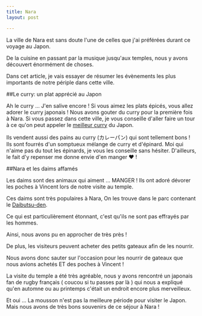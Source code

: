 ```yaml
---
title: Nara
layout: post

---
```



La ville de Nara est sans doute l'une de celles que j'ai préférées durant ce voyage au Japon.

De la cuisine en passant par la musique jusqu'aux temples, nous y avons découvert énormément de choses.

Dans cet article, je vais essayer de résumer les évènements les plus importants de notre périple dans cette ville.


##Le curry: un plat apprécié au Japon

Ah le curry ... J'en salive encore !
Si vous aimez les plats épicés, vous allez adorer le curry japonais !
Nous avons gouter du curry pour la première fois à Nara.
Si vous passez dans cette ville,
je vous conseille d'aller faire un tour à ce qu'on peut appeler le
[meilleur curry](http://www.tripadvisor.fr/Restaurant_Review-g298198-d8262194-Reviews-Wakakusa_Curry_Hompo-Nara_Nara_Prefecture_Kinki.html)
du Japon.

Ils vendent aussi des pains au curry (カレーパン) qui sont tellement bons !
Ils sont fourrés d'un somptueux mélange de curry et d'épinard.
Moi qui n'aime pas du tout les épinards, je vous les conseille sans hésiter.
D'ailleurs, le fait d'y repenser me donne envie d'en manger ❤ !

##Nara et les daims affamés

Les daims sont des animaux qui aiment ... MANGER !
Ils ont adoré dévorer les poches à Vincent lors de notre visite au temple.

Ces daims sont très populaires à Nara, 
On les trouve dans le parc contenant le [Daibutsu-den](https://fr.wikipedia.org/wiki/Daibutsu-den).

Ce qui est particulièrement étonnant, c'est qu'ils ne sont pas effrayés par les hommes.

Ainsi, nous avons pu en approcher de très près !

De plus, les visiteurs peuvent acheter des petits gateaux afin de les nourrir.

Nous avons donc sauter sur l'occasion pour les nourrir de gateaux que nous avions achetés ET des poches à Vincent !


La visite du temple a été très agréable, 
nous y avons rencontré un japonais fan de rugby français ( coucou si tu passes par là )
qui nous a expliqué qu'en automne ou au printemps c'était un endroit encore plus merveilleux.

Et oui ... La mousson n'est pas la meilleure période pour visiter le Japon.
Mais nous avons de très bons souvenirs de ce séjour à Nara !






